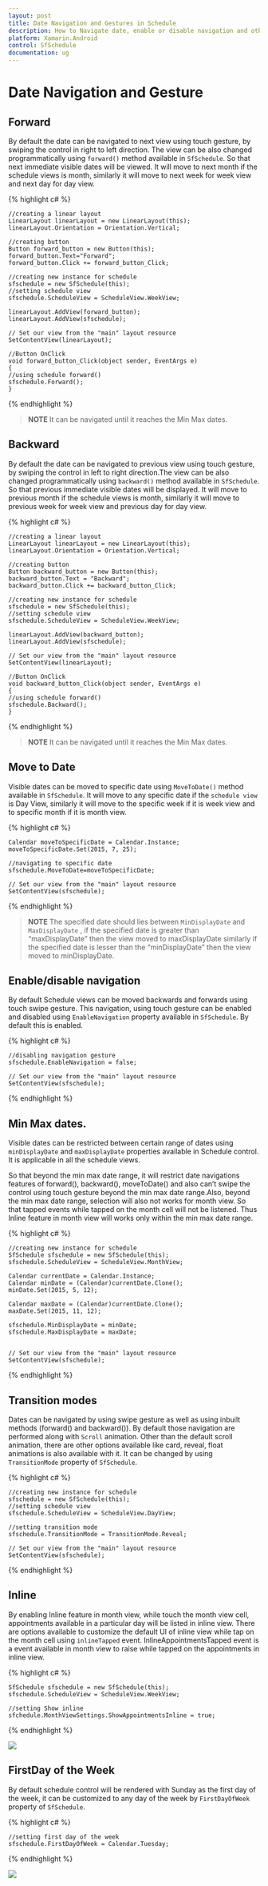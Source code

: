```yaml
---
layout: post
title: Date Navigation and Gestures in Schedule
description: How to Navigate date, enable or disable navigation and other functionalities of Schedule control.
platform: Xamarin.Android
control: SfSchedule
documentation: ug
---
```


# Date Navigation and Gesture

## Forward

By default the date can be navigated to next view using touch gesture, by swiping the control in right to left direction. The view can be also changed programmatically using `forward()` method available in `SfSchedule`. So that next immediate visible dates will be viewed. It will move to next month if the schedule views is month, similarly it will move to next week for week view and next day for day view.

{% highlight c# %}

    //creating a linear layout 
    LinearLayout linearLayout = new LinearLayout(this);
    linearLayout.Orientation = Orientation.Vertical;

    //creating button 
    Button forward_button = new Button(this);
    forward_button.Text="Forward";
    forward_button.Click += forward_button_Click;

    //creating new instance for schedule
    sfschedule = new SfSchedule(this);
    //setting schedule view
    sfschedule.ScheduleView = ScheduleView.WeekView;

    linearLayout.AddView(forward_button);
    linearLayout.AddView(sfschedule);

    // Set our view from the "main" layout resource
    SetContentView(linearLayout);

    //Button OnClick
    void forward_button_Click(object sender, EventArgs e)
    {
    //using schedule forward()
    sfschedule.Forward();
    }

{% endhighlight %}

>**NOTE**  It can be navigated until it reaches the Min Max dates.

## Backward

By default the date can be navigated to previous view using touch gesture, by swiping the control in left to right direction.The view can be also changed programmatically using `backward()` method available in `SfSchedule`. So that previous immediate visible dates will be displayed. It will move to previous month if the schedule views is month, similarly it will move to previous week for week view and previous day for day view.

{% highlight c# %}

    //creating a linear layout 
    LinearLayout linearLayout = new LinearLayout(this);
    linearLayout.Orientation = Orientation.Vertical;
    
    //creating button 
    Button backward_button = new Button(this);
    backward_button.Text = "Backward";
    backward_button.Click += backward_button_Click;

    //creating new instance for schedule
    sfschedule = new SfSchedule(this);
    //setting schedule view
    sfschedule.ScheduleView = ScheduleView.WeekView;

    linearLayout.AddView(backward_button);
    linearLayout.AddView(sfschedule);

    // Set our view from the "main" layout resource
    SetContentView(linearLayout);

    //Button OnClick
    void backward_button_Click(object sender, EventArgs e)
    {
    //using schedule forward()
    sfschedule.Backward();
    }

{% endhighlight %}

>**NOTE** It can be navigated until it reaches the Min Max dates.

## Move to Date 

Visible dates can be moved to specific date using `MoveToDate()` method available in `SfSchedule`. It will move to any specific date if the `schedule view` is Day View, similarly it will move to the specific week if it is week view and to specific month if it is month view.

{% highlight c# %}

    Calendar moveToSpecificDate = Calendar.Instance;
    moveToSpecificDate.Set(2015, 7, 25);

    //navigating to specific date
    sfschedule.MoveToDate=moveToSpecificDate;

    // Set our view from the "main" layout resource
    SetContentView(sfschedule);

{% endhighlight %}

>**NOTE**  The specified date should lies between `MinDisplayDate` and `MaxDisplayDate` , if  the specified date is greater than “maxDisplayDate” then the view moved to maxDisplayDate similarly if the specified date is lesser than the “minDisplayDate” then the view moved to minDisplayDate.

## Enable/disable navigation

By default Schedule views can be moved backwards and forwards using touch swipe gesture. This navigation, using touch gesture can be enabled and disabled using `EnableNavigation` property available in `SfSchedule`. By default this is enabled.

{% highlight c# %}

    //disabling navigation gesture
    sfschedule.EnableNavigation = false;

    // Set our view from the "main" layout resource
    SetContentView(sfschedule);


{% endhighlight %}

## Min Max dates. 

Visible dates can be restricted between certain range of dates using `minDisplayDate` and `maxDisplayDate` properties available in Schedule control. It is applicable in all the schedule views.

So that beyond the min max date range, it will restrict date navigations features of forward(), backward(), moveToDate() and also can’t swipe the control using touch gesture beyond the min max date range.Also, beyond the min max date range, selection will also not works for month view. So that tapped events while tapped on the month cell will not be listened. Thus Inline feature in month view will works only within the min max date range.

{% highlight c# %}

    //creating new instance for schedule
    SfSchedule sfschedule = new SfSchedule(this);
    sfschedule.ScheduleView = ScheduleView.MonthView;

    Calendar currentDate = Calendar.Instance;
    Calendar minDate = (Calendar)currentDate.Clone();
    minDate.Set(2015, 5, 12);

    Calendar maxDate = (Calendar)currentDate.Clone();
    maxDate.Set(2015, 11, 12);

    sfschedule.MinDisplayDate = minDate;
    sfschedule.MaxDisplayDate = maxDate;


    // Set our view from the "main" layout resource
    SetContentView(sfschedule);

{% endhighlight %}

## Transition modes

Dates can be navigated by using swipe gesture as well as using inbuilt methods (forward() and backward()). By default those navigation are performed along with `Scroll` animation. Other than the default scroll animation, there are other options available like card, reveal, float animations is also available with it. It can be changed by using `TransitionMode` property of `SfSchedule`.

{% highlight c# %}

    //creating new instance for schedule
    sfschedule = new SfSchedule(this);
    //setting schedule view
    sfschedule.ScheduleView = ScheduleView.DayView;

    //setting transition mode
    sfschedule.TransitionMode = TransitionMode.Reveal;

    // Set our view from the "main" layout resource
    SetContentView(sfschedule);

{% endhighlight %}

## Inline

By enabling Inline feature in month view, while touch the month view cell, appointments available in a particular day will be listed in inline view. There are options available to customize the default UI of inline view while tap on the month cell using `inlineTapped` event. InlineAppointmentsTapped event is a event available in month view to raise while tapped on the appointments in inline view.

{% highlight c# %}

    SfSchedule sfschedule = new SfSchedule(this);
    sfschedule.ScheduleView = ScheduleView.WeekView;
    
    //setting Show inline 
    sfchedule.MonthViewSettings.ShowAppointmentsInline = true;

{% endhighlight %}

![](DateNavigationandGesture_images/DateNavigationandGesture_img1.jpeg)

## FirstDay of the Week

By default schedule control will be rendered with Sunday as the first day of the week, it can be customized to any day of the week by `FirstDayOfWeek` property of `SfSchedule`.

{% highlight c# %}

    //setting first day of the week
    sfschedule.FirstDayOfWeek = Calendar.Tuesday;

{% endhighlight %}

![](DateNavigationandGesture_images/DateNavigationandGesture_img2.jpeg)